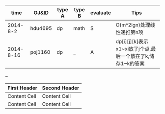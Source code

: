 |time|OJ&ID|type A|type B|evaluate|Tips|
|-|-|-|-|-|-|
|2014-8-2|hdu4695|dp|math|S|O(m^2lgn)处理线性递推第n项|
|2014-8-16|poj1160|dp|_|A|dp[i][j][k]表示x1~xi放了j个点,最后一个放在了k,储存1~k的答案|

  ~
  
First Header  | Second Header
------------- | -------------
Content Cell  | Content Cell
Content Cell  | Content Cell
